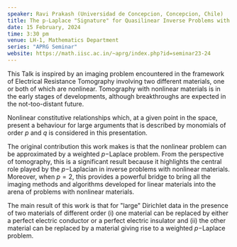 ```yaml
---
speaker: Ravi Prakash (Universidad de Concepcion, Concepcion, Chile)
title: The p-Laplace "Signature" for Quasilinear Inverse Problems with Large Boundary Data
date: 15 February, 2024
time: 3:30 pm
venue: LH-1, Mathematics Department
series: "APRG Seminar"
website: https://math.iisc.ac.in/~aprg/index.php?id=seminar23-24
---
```


This Talk is inspired by an imaging problem encountered in the framework of Electrical Resistance Tomography involving two different materials,
one or both of which are nonlinear. Tomography with nonlinear materials is in the early stages of developments, although breakthroughs are
expected in the not-too-distant future.

Nonlinear constitutive relationships which, at a given point in the space, present a behaviour for large arguments that is described by monomials
of order $p$ and $q$ is considered in this presentation.

The original contribution this work makes is that the nonlinear problem can be approximated by a weighted $p-$Laplace problem. From the perspective
of tomography, this is a significant result because it highlights the central role played by the $p-$Laplacian in inverse problems with nonlinear
materials. Moreover, when $p=2$, this provides a powerful bridge to bring all the imaging methods and algorithms developed for linear materials into
the arena of problems with nonlinear materials.

The main result of this work is that for "large" Dirichlet data in the presence of two materials of different order (i) one material can be replaced
by either a perfect electric conductor or a perfect electric insulator and (ii) the other material can be replaced by a material giving rise to a
weighted $p-$Laplace problem.
